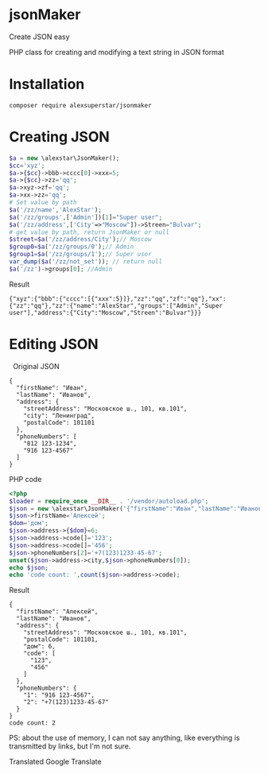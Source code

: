 # jsonMaker
Create JSON easy

PHP class for creating and modifying a text string in JSON format
# Installation

```
composer require alexsuperstar/jsonmaker
```

# Creating JSON

```php
$a = new \alexstar\JsonMaker();
$cc='xyz';
$a->{$cc}->bbb->cccc[0]->xxx=5;
$a->{$cc}->zz='qq';
$a->xyz->zf='qq';
$a->xx->zz='qq';
# Set value by path
$a('/zz/name','AlexStar');
$a('/zz/groups',['Admin'])[1]="Super user";
$a('/zz/address',['City'=>"Moscow"])->Streen="Bulvar";
# get value by path, return JsonMaker or null
$street=$a('/zz/address/City');// Moscow
$group0=$a('/zz/groups/0');// Admin
$group1=$a('/zz/groups/1');// Super user
var_dump($a('/zz/not_set')); // return null
$a('/zz')->groups[0]; //Admin
```

Result
```
{"xyz":{"bbb":{"cccc":[{"xxx":5}]},"zz":"qq","zf":"qq"},"xx":{"zz":"qq"},"zz":{"name":"AlexStar","groups":["Admin","Super user"],"address":{"City":"Moscow","Streen":"Bulvar"}}}
 ```
 
# Editing JSON
 
Original JSON
```
{
  "firstName": "Иван",
  "lastName": "Иванов",
  "address": {
    "streetAddress": "Московское ш., 101, кв.101",
    "city": "Ленинград",
    "postalCode": 101101
  },
  "phoneNumbers": [
    "812 123-1234",
    "916 123-4567"
  ]
}
```

PHP code

```php
<?php 
$loader = require_once __DIR__ . '/vendor/autoload.php';
$json = new \alexstar\JsonMaker('{"firstName":"Иван","lastName":"Иванов","address":{"streetAddress":"Московское ш., 101, кв.101","city":"Ленинград","postalCode":101101},"phoneNumbers":["812 123-1234","916 123-4567"]}');
$json->firstName='Алексей';
$dom='дом';
$json->address->{$dom}=6;
$json->address->code[]='123';
$json->address->code[]='456';
$json->phoneNumbers[2]='+7(123)1233-45-67';
unset($json->address->city,$json->phoneNumbers[0]);
echo $json;
echo 'code count: ',count($json->address->code);
```

Result

```
{
  "firstName": "Алексей",
  "lastName": "Иванов",
  "address": {
    "streetAddress": "Московское ш., 101, кв.101",
    "postalCode": 101101,
    "дом": 6,
    "code": [
      "123",
      "456"
    ]
  },
  "phoneNumbers": {
    "1": "916 123-4567",
    "2": "+7(123)1233-45-67"
  }
}
code count: 2
```

PS: about the use of memory, I can not say anything, like everything is transmitted by links, but I'm not sure.

Translated Google Translate
